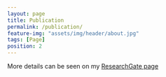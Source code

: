 ```yaml
---
layout: page
title: Publication
permalink: /publication/
feature-img: "assets/img/header/about.jpg"
tags: [Page]
position: 2
---
```

More details can be seen on my [ResearchGate page](https://www.researchgate.net/profile/Qi-You-6/)
